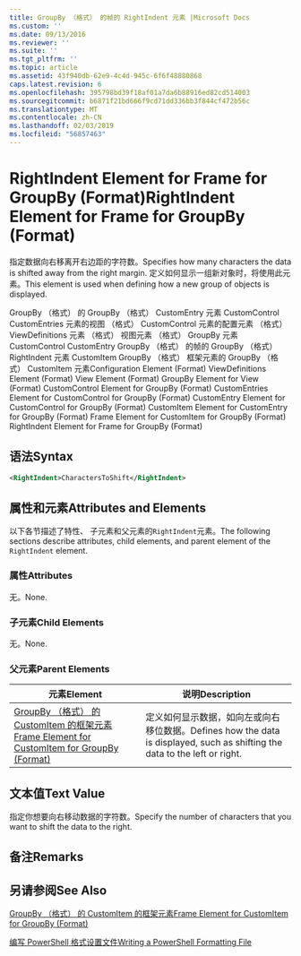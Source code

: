 ```yaml
---
title: GroupBy （格式） 的帧的 RightIndent 元素 |Microsoft Docs
ms.custom: ''
ms.date: 09/13/2016
ms.reviewer: ''
ms.suite: ''
ms.tgt_pltfrm: ''
ms.topic: article
ms.assetid: 43f940db-62e9-4c4d-945c-6f6f48880868
caps.latest.revision: 6
ms.openlocfilehash: 395798bd39f18af01a7da6b88916ed82cd514003
ms.sourcegitcommit: b6871f21bd666f9cd71dd336bb3f844cf472b56c
ms.translationtype: MT
ms.contentlocale: zh-CN
ms.lasthandoff: 02/03/2019
ms.locfileid: "56857463"
---
```

# <a name="rightindent-element-for-frame-for-groupby-format"></a><span data-ttu-id="4f46c-102">RightIndent Element for Frame for GroupBy (Format)</span><span class="sxs-lookup"><span data-stu-id="4f46c-102">RightIndent Element for Frame for GroupBy (Format)</span></span>

<span data-ttu-id="4f46c-103">指定数据向右移离开右边距的字符数。</span><span class="sxs-lookup"><span data-stu-id="4f46c-103">Specifies how many characters the data is shifted away from the right margin.</span></span> <span data-ttu-id="4f46c-104">定义如何显示一组新对象时，将使用此元素。</span><span class="sxs-lookup"><span data-stu-id="4f46c-104">This element is used when defining how a new group of objects is displayed.</span></span>

<span data-ttu-id="4f46c-105">GroupBy （格式） 的 GroupBy （格式） CustomEntry 元素 CustomControl CustomEntries 元素的视图 （格式） CustomControl 元素的配置元素 （格式） ViewDefinitions 元素 （格式） 视图元素 （格式） GroupBy 元素CustomControl CustomEntry GroupBy （格式） 的帧的 GroupBy （格式） RightIndent 元素 CustomItem GroupBy （格式） 框架元素的 GroupBy （格式） CustomItem 元素</span><span class="sxs-lookup"><span data-stu-id="4f46c-105">Configuration Element (Format) ViewDefinitions Element (Format) View Element (Format) GroupBy Element for View (Format) CustomControl Element for GroupBy (Format) CustomEntries Element for CustomControl for GroupBy (Format) CustomEntry Element for CustomControl for GroupBy (Format) CustomItem Element for CustomEntry for GroupBy (Format) Frame Element for CustomItem for GroupBy (Format) RightIndent Element for Frame for GroupBy (Format)</span></span>

## <a name="syntax"></a><span data-ttu-id="4f46c-106">语法</span><span class="sxs-lookup"><span data-stu-id="4f46c-106">Syntax</span></span>

```xml
<RightIndent>CharactersToShift</RightIndent>
```

## <a name="attributes-and-elements"></a><span data-ttu-id="4f46c-107">属性和元素</span><span class="sxs-lookup"><span data-stu-id="4f46c-107">Attributes and Elements</span></span>

<span data-ttu-id="4f46c-108">以下各节描述了特性、 子元素和父元素的`RightIndent`元素。</span><span class="sxs-lookup"><span data-stu-id="4f46c-108">The following sections describe attributes, child elements, and parent element of the `RightIndent` element.</span></span>

### <a name="attributes"></a><span data-ttu-id="4f46c-109">属性</span><span class="sxs-lookup"><span data-stu-id="4f46c-109">Attributes</span></span>

<span data-ttu-id="4f46c-110">无。</span><span class="sxs-lookup"><span data-stu-id="4f46c-110">None.</span></span>

### <a name="child-elements"></a><span data-ttu-id="4f46c-111">子元素</span><span class="sxs-lookup"><span data-stu-id="4f46c-111">Child Elements</span></span>

<span data-ttu-id="4f46c-112">无。</span><span class="sxs-lookup"><span data-stu-id="4f46c-112">None.</span></span>

### <a name="parent-elements"></a><span data-ttu-id="4f46c-113">父元素</span><span class="sxs-lookup"><span data-stu-id="4f46c-113">Parent Elements</span></span>

|<span data-ttu-id="4f46c-114">元素</span><span class="sxs-lookup"><span data-stu-id="4f46c-114">Element</span></span>|<span data-ttu-id="4f46c-115">说明</span><span class="sxs-lookup"><span data-stu-id="4f46c-115">Description</span></span>|
|-------------|-----------------|
|[<span data-ttu-id="4f46c-116">GroupBy （格式） 的 CustomItem 的框架元素</span><span class="sxs-lookup"><span data-stu-id="4f46c-116">Frame Element for CustomItem for GroupBy (Format)</span></span>](./frame-element-for-customitem-for-groupby-format.md)|<span data-ttu-id="4f46c-117">定义如何显示数据，如向左或向右移位数据。</span><span class="sxs-lookup"><span data-stu-id="4f46c-117">Defines how the data is displayed, such as shifting the data to the left or right.</span></span>|

## <a name="text-value"></a><span data-ttu-id="4f46c-118">文本值</span><span class="sxs-lookup"><span data-stu-id="4f46c-118">Text Value</span></span>

<span data-ttu-id="4f46c-119">指定你想要向右移动数据的字符数。</span><span class="sxs-lookup"><span data-stu-id="4f46c-119">Specify the number of characters that you want to shift the data to the right.</span></span>

## <a name="remarks"></a><span data-ttu-id="4f46c-120">备注</span><span class="sxs-lookup"><span data-stu-id="4f46c-120">Remarks</span></span>

## <a name="see-also"></a><span data-ttu-id="4f46c-121">另请参阅</span><span class="sxs-lookup"><span data-stu-id="4f46c-121">See Also</span></span>

[<span data-ttu-id="4f46c-122">GroupBy （格式） 的 CustomItem 的框架元素</span><span class="sxs-lookup"><span data-stu-id="4f46c-122">Frame Element for CustomItem for GroupBy (Format)</span></span>](./frame-element-for-customitem-for-groupby-format.md)

[<span data-ttu-id="4f46c-123">编写 PowerShell 格式设置文件</span><span class="sxs-lookup"><span data-stu-id="4f46c-123">Writing a PowerShell Formatting File</span></span>](./writing-a-powershell-formatting-file.md)
